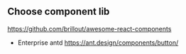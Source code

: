 ## Choose component lib
https://github.com/brillout/awesome-react-components
- Enterprise antd
https://ant.design/components/button/